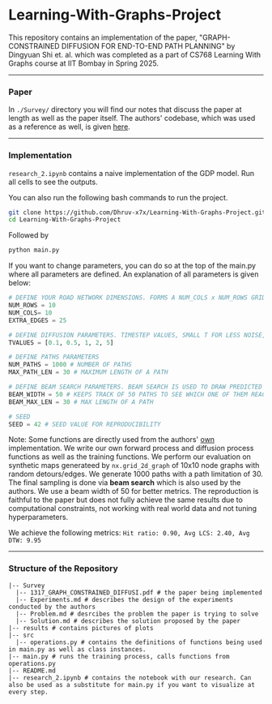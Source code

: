 # Learning-With-Graphs-Project
This repository contains an implementation of the paper, "GRAPH-CONSTRAINED DIFFUSION FOR END-TO-END  PATH PLANNING" by Dingyuan Shi et. al. which was completed as a part of CS768 Learning With Graphs course at IIT Bombay in Spring 2025.

---

### Paper
In ```./Survey/``` directory you will find our notes that discuss the paper at length as well as the paper itself. The authors' codebase, which was used as a reference as well, is given [here](https://github.com/dingyuan-shi/Graph-Diffusion-Planning).

---

### Implementation

```research_2.ipynb``` contains a naive implementation of the GDP model. Run all cells to see the outputs.

You can also run the following bash commands to run the project.

```bash
git clone https://github.com/Dhruv-x7x/Learning-With-Graphs-Project.git
cd Learning-With-Graphs-Project
```

Followed by 
```bash
python main.py
```

If you want to change parameters, you can do so at the top of the main.py where all parameters are defined. An explanation of all parameters is given below:

```python
# DEFINE YOUR ROAD NETWORK DIMENSIONS. FORMS A NUM_COLS x NUM_ROWS GRID WITH 25 EXTRA RANDOM CONNECTIONS
NUM_ROWS = 10 
NUM_COLS= 10
EXTRA_EDGES = 25

# DEFINE DIFFUSION PARAMETERS. TIMESTEP VALUES, SMALL T FOR LESS NOISE, HIGH T FOR MORE NOISE. YOU DON'T NECESSARILY NEED TO CHANGE THIS
TVALUES = [0.1, 0.5, 1, 2, 5]

# DEFINE PATHS PARAMETERS
NUM_PATHS = 1000 # NUMBER OF PATHS
MAX_PATH_LEN = 30 # MAXIMUM LENGTH OF A PATH

# DEFINE BEAM SEARCH PARAMETERS. BEAM SEARCH IS USED TO DRAW PREDICTED PATH SAMPLES FROM THE FINAL DISTRIBUTION 
BEAM_WIDTH = 50 # KEEPS TRACK OF 50 PATHS TO SEE WHICH ONE OF THEM REACHES DESTINATION FIRST
BEAM_MAX_LEN = 30 # MAX LENGTH OF A PATH

# SEED
SEED = 42 # SEED VALUE FOR REPRODUCIBILITY
```

Note: Some functions are directly used from the authors' [own](https://github.com/dingyuan-shi/Graph-Diffusion-Planning/tree/main) implementation. We write our own forward process and diffusion process functions as well as the training functions. We perform our evaluation on synthetic maps generateed by ```nx.grid_2d_graph``` of 10x10 node graphs with random detours/edges. We generate 1000 paths with a path limitation of 30. The final sampling is done via **beam search** which is also used by the authors. We use a beam width of 50 for better metrics. The reproduction is faithful to the paper but does not fully achieve the same results due to computational constraints, not working with real world data and not tuning hyperparameters. 

We achieve the following metrics: ```Hit ratio: 0.90, Avg LCS: 2.40, Avg DTW: 9.95```

---

### Structure of the Repository

```plaintext
|-- Survey 
  |-- 1317_GRAPH_CONSTRAINED_DIFFUSI.pdf # the paper being implemented
  |-- Experiments.md # describes the design of the experiments conducted by the authors
  |-- Problem.md # desrcibes the problem the paper is trying to solve
  |-- Solution.md # describes the solution proposed by the paper
|-- results # contains pictures of plots
|-- src
  |-- operations.py # contains the definitions of functions being used in main.py as well as class instances.
|-- main.py # runs the training process, calls functions from operations.py
|-- README.md
|-- research_2.ipynb # contains the notebook with our research. Can also be used as a substitute for main.py if you want to visualize at every step.
```
